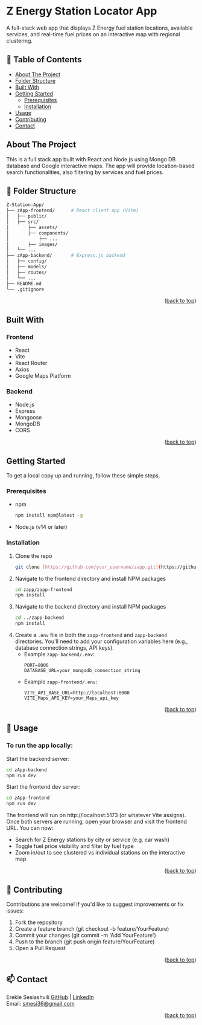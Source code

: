 <a id="readme-top"></a>

# Z Energy Station Locator App

A full-stack web app that displays Z Energy fuel station locations, available services, and real-time fuel prices on an interactive map with regional clustering.

## 📖 Table of Contents

- [About The Project](#about-the-project)
- [Folder Structure](#folder-structure)
- [Built With](#built-with)
- [Getting Started](#getting-started)
  - [Prerequisites](#prerequisites)
  - [Installation](#installation)
- [Usage](#usage)
- [Contributing](#contributing)
- [Contact](#contact)

## About The Project

This is a full stack app built with React and Node.js using Mongo DB database and Google interactive maps. The app will provide location-based search functionalities, also filtering by services and fuel prices. 

## 📁 Folder Structure

```bash
Z-Station-App/
├── zApp-frontend/      # React client app (Vite)
│   ├── public/
│   ├── src/
│       ├── assets/
│       ├── components/
│           ├── ...
│       ├── images/
│   └── ...
├── zApp-backend/       # Express.js backend
│   ├── config/
│   ├── models/
│   ├── routes/
│   └── ...
├── README.md
└── .gitignore
```
<p align="right">(<a href="#readme-top">back to top</a>)</p>

## Built With

### Frontend

* React
* Vite
* React Router
* Axios
* Google Maps Platform

### Backend

* Node.js
* Express
* Mongoose
* MongoDB
* CORS

<p align="right">(<a href="#readme-top">back to top</a>)</p>

## Getting Started

To get a local copy up and running, follow these simple steps.

### Prerequisites

* npm
    ```bash
    npm install npm@latest -g
    ```
* Node.js (v14 or later)

### Installation

1.  Clone the repo
    ```bash
    git clone [https://github.com/your_username/zapp.git](https://github.com/your_username/zapp.git)
    ```
2.  Navigate to the frontend directory and install NPM packages
    ```bash
    cd zapp/zapp-frontend
    npm install
    ```
3.  Navigate to the backend directory and install NPM packages
    ```bash
    cd ../zapp-backend
    npm install
    ```
4.  Create a `.env` file in both the `zapp-frontend` and `zapp-backend` directories. You'll need to add your configuration variables here (e.g., database connection strings, API keys).
    * Example `zapp-backend/.env`:
        ```
        PORT=8000
        DATABASE_URL=your_mongodb_connection_string
        ```
    * Example `zapp-frontend/.env`:
        ```
        VITE_API_BASE_URL=http://localhost:8000
        VITE_Maps_API_KEY=your_Maps_api_key
        ```
<p align="right">(<a href="#readme-top">back to top</a>)</p>

## 🚀 Usage

### To run the app locally:

Start the backend server:

```bash
cd zApp-backend
npm run dev
```
Start the frontend dev server:

```bash
cd zApp-frontend
npm run dev
```

The frontend will run on http://localhost:5173 (or whatever Vite assigns).
Once both servers are running, open your browser and visit the frontend URL. You can now:
- Search for Z Energy stations by city or service (e.g. car wash)
- Toggle fuel price visibility and filter by fuel type
- Zoom in/out to see clustered vs individual stations on the interactive map

<p align="right">(<a href="#readme-top">back to top</a>)</p>

## 🤝 Contributing
Contributions are welcome! If you'd like to suggest improvements or fix issues:
1. Fork the repository
2. Create a feature branch (git checkout -b feature/YourFeature)
3. Commit your changes (git commit -m 'Add YourFeature')
4. Push to the branch (git push origin feature/YourFeature)
5. Open a Pull Request

<p align="right">(<a href="#readme-top">back to top</a>)</p>

## 📫 Contact
Erekle Sesiashvili
[GitHub](https://github.com/smesi36/) | [LinkedIn](https://www.linkedin.com/in/erekle-sesiashvili-8b3a7b59/)<br>
Email: smesi36@gmail.com

<p align="right">(<a href="#readme-top">back to top</a>)</p>
